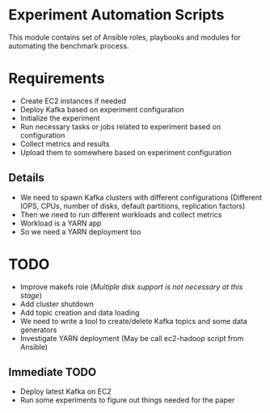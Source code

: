 # Experiment Automation Scripts

This module contains set of Ansible roles, playbooks and modules for automating the benchmark process.

# Requirements

* Create EC2 instances if needed
* Deploy Kafka based on experiment configuration
* Initialize the experiment
* Run necessary tasks or jobs related to experiment based on configuration
* Collect metrics and results
* Upload them to somewhere based on experiment configuration

## Details

* We need to spawn Kafka clusters with different configurations (Different IOPS, CPUs, number of disks, default partitions, replication factors)
* Then we need to run different workloads and collect metrics
* Workload is a YARN app
* So we need a YARN deployment too

# TODO

* Improve makefs role (*Multiple disk support is not necessary at this stage*)
* Add cluster shutdown
* Add topic creation and data loading
* We need to write a tool to create/delete Kafka topics and some data generators
* Investigate YARN deployment (May be call ec2-hadoop script from Ansible)

## Immediate TODO

* Deploy latest Kafka on EC2
* Run some experiments to figure out things needed for the paper